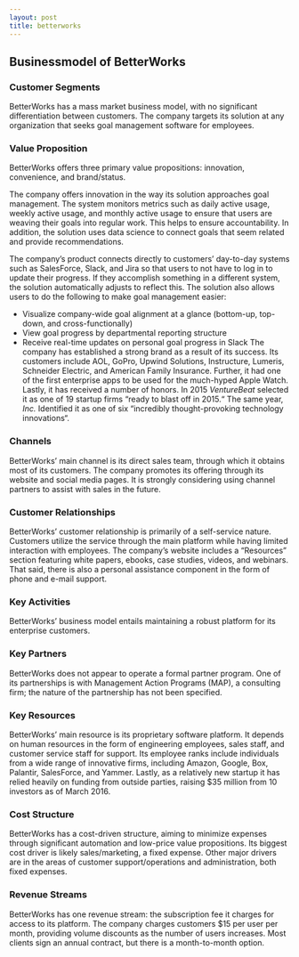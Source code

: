 ```yaml
---
layout: post
title: betterworks
---
```


Businessmodel of BetterWorks
-----------------------------

### Customer Segments

BetterWorks has a mass market business model, with no significant differentiation between customers. The company targets its solution at any organization that seeks goal management software for employees.

### Value Proposition

BetterWorks offers three primary value propositions: innovation, convenience, and brand/status.

The company offers innovation in the way its solution approaches goal management. The system monitors metrics such as daily active usage, weekly active usage, and monthly active usage to ensure that users are weaving their goals into regular work. This helps to ensure accountability. In addition, the solution uses data science to connect goals that seem related and provide recommendations.

The company’s product connects directly to customers’ day-to-day systems such as SalesForce, Slack, and Jira so that users to not have to log in to update their progress. If they accomplish something in a different system, the solution automatically adjusts to reflect this. The solution also allows users to do the following to make goal management easier:

 * Visualize company-wide goal alignment at a glance (bottom-up, top-down, and cross-functionally)
* View goal progress by departmental reporting structure
* Receive real-time updates on personal goal progress in Slack
 The company has established a strong brand as a result of its success. Its customers include AOL, GoPro, Upwind Solutions, Instructure, Lumeris, Schneider Electric, and American Family Insurance. Further, it had one of the first enterprise apps to be used for the much-hyped Apple Watch. Lastly, it has received a number of honors. In 2015 *VentureBeat* selected it as one of 19 startup firms “ready to blast off in 2015.“ The same year, *Inc.* Identified it as one of six “incredibly thought-provoking technology innovations“.

### Channels

BetterWorks’ main channel is its direct sales team, through which it obtains most of its customers. The company promotes its offering through its website and social media pages. It is strongly considering using channel partners to assist with sales in the future.

### Customer Relationships

BetterWorks’ customer relationship is primarily of a self-service nature. Customers utilize the service through the main platform while having limited interaction with employees. The company’s website includes a “Resources” section featuring white papers, ebooks, case studies, videos, and webinars. That said, there is also a personal assistance component in the form of phone and e-mail support.

### Key Activities

BetterWorks’ business model entails maintaining a robust platform for its enterprise customers.

### Key Partners

BetterWorks does not appear to operate a formal partner program. One of its partnerships is with Management Action Programs (MAP), a consulting firm; the nature of the partnership has not been specified.

### Key Resources

BetterWorks’ main resource is its proprietary software platform. It depends on human resources in the form of engineering employees, sales staff, and customer service staff for support. Its employee ranks include individuals from a wide range of innovative firms, including Amazon, Google, Box, Palantir, SalesForce, and Yammer. Lastly, as a relatively new startup it has relied heavily on funding from outside parties, raising $35 million from 10 investors as of March 2016.

### Cost Structure

BetterWorks has a cost-driven structure, aiming to minimize expenses through significant automation and low-price value propositions. Its biggest cost driver is likely sales/marketing, a fixed expense. Other major drivers are in the areas of customer support/operations and administration, both fixed expenses.

### Revenue Streams

BetterWorks has one revenue stream: the subscription fee it charges for access to its platform. The company charges customers $15 per user per month, providing volume discounts as the number of users increases. Most clients sign an annual contract, but there is a month-to-month option.
